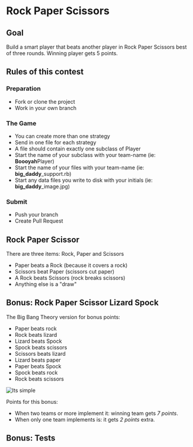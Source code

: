 Rock Paper Scissors
===================

Goal
----

Build a smart player that beats another player in Rock Paper Scissors best of
three rounds. Winning player gets 5 points.


Rules of this contest
---------------------

### Preparation

* Fork or clone the project
* Work in your own branch

### The Game

* You can create more than one strategy
* Send in one file for each strategy
* A file should contain exactly one subclass of Player
* Start the name of your subclass with your team-name (ie: **Boooyah**Player)
* Start the name of your files with your team-name (ie: **big_daddy**_support.rb)
* Start any data files you write to disk with your initials (ie:
    **big_daddy**_image.jpg)

### Submit

* Push your branch
* Create Pull Request


Rock Paper Scissor
------------------

There are three items: Rock, Paper and Scissors

* Paper beats a Rock (because it covers a rock)
* Scissors beat Paper (scissors cut paper)
* A Rock beats Scissors (rock breaks scissors)
* Anything else is a "draw"


Bonus: Rock Paper Scissor Lizard Spock
-------------------------------

The Big Bang Theory version for bonus points:

* Paper beats rock
* Rock beats lizard
* Lizard beats Spock
* Spock beats scissors
* Scissors beats lizard
* Lizard beats paper
* Paper beats Spock
* Spock beats rock
* Rock beats scissors

![Its simple](http://wordpress.morningside.edu/cdl001/files/2010/09/RockPaperScissorsLizardSpock.jpg "It\'s simple!")

Points for this bonus:

* When two teams or more implement it: winning team gets *7 points*.
* When only one team implements is: it gets *2 points* extra.

Bonus: Tests
------------


